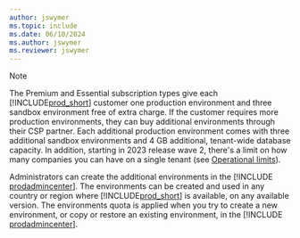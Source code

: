 ```yaml
---
author: jswymer
ms.topic: include
ms.date: 06/10/2024
ms.author: jswymer
ms.reviewer: jswymer
---
```

> [!NOTE]
> The Premium and Essential subscription types give each [!INCLUDE[prod_short](prod_short.md)] customer one production environment and three sandbox environment free of extra charge. If the customer requires more production environments, they can buy additional environments through their CSP partner. Each additional production environment comes with three additional sandbox environments and 4 GB additional, tenant-wide database capacity. In addition, starting in 2023 release wave 2, there's a limit on how many companies you can have on a single tenant (see [Operational limits](../../administration/operational-limits-online.md#company-limit-per-environment)).

Administrators can create the additional environments in the [!INCLUDE [prodadmincenter](prodadmincenter.md)]. The environments can be created and used in any country or region where [!INCLUDE[prod_short](prod_short.md)] is available, on any available version. The environments quota is applied when you try to create a new environment, or copy or restore an existing environment, in the [!INCLUDE [prodadmincenter](prodadmincenter.md)].

